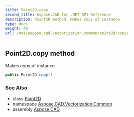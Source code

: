 ```yaml
---
title: Point2D.copy
second_title: Aspose.CAD for .NET API Reference
description: Point2D method. Makes copy of instance
type: docs
weight: 40
url: /net/aspose.cad.vectorization.common/point2d/copy/
---
```

## Point2D.copy method

Makes copy of instance

```csharp
public Point2D copy()
```

### See Also

* class [Point2D](../)
* namespace [Aspose.CAD.Vectorization.Common](../../point2d/)
* assembly [Aspose.CAD](../../../)


